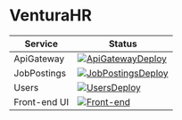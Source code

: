 # VenturaHR

| Service | Status |
|---------|--------|
| ApiGateway | [![ApiGatewayDeploy](https://github.com/fabioper/VenturaHR/actions/workflows/api-gateway.yml/badge.svg)](https://github.com/fabioper/VenturaHR/actions/workflows/api-gateway.yml) |
| JobPostings | [![JobPostingsDeploy](https://github.com/fabioper/VenturaHR/actions/workflows/jobpostings.yml/badge.svg?branch=main)](https://github.com/fabioper/VenturaHR/actions/workflows/jobpostings.yml) |
| Users | [![UsersDeploy](https://github.com/fabioper/VenturaHR/actions/workflows/users.yml/badge.svg?branch=main)](https://github.com/fabioper/VenturaHR/actions/workflows/users.yml) |
| Front-end UI | [![Front-end](https://vercelbadge.vercel.app/api/fabioper/VenturaHR?style=plastic)](https://vercel.com/fabioper/ventura-hr/deployments) |
